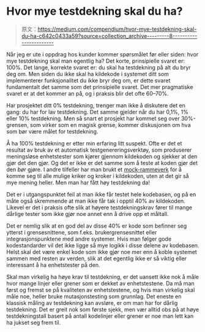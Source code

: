 # Hvor mye testdekning skal du ha?

> 原文：<https://medium.com/compendium/hvor-mye-testdekning-skal-du-ha-c642c0433a59?source=collection_archive---------8----------------------->

Når jeg er ute i oppdrag hos kunder kommer spørsmålet før eller siden: hvor mye testdekning skal man egentlig ha? Det korte, prinsipielle svaret er: 100%. Det lange, korrekte svaret er: du skal ha testdekning på alt du bryr deg om. Men siden du ikke skal ha kildekode i systemet ditt som implementerer funksjonalitet du ikke bryr deg om, er dette svaret fundamentalt det samme som det prinsipielle svaret. Det mer pragmatiske svaret er at det kommer an på, og i praksis blir det ofte 60–70%.

Har prosjektet ditt 0% testdekning, trenger man ikke å diskutere det en gang: du har for lav testdekning. Det samme gjelder når du har 0,1%, 1% eller 10% testdekning. Men så snart et prosjekt har kommet seg over 30%-grensen, som virker som en magisk grense, kommer diskusjonen om hva som bør være målet for testdekning.

Å ha 100% testdekning er etter min erfaring litt suspekt. Ofte er det et resultat av bruk av et automatisk testgenereringsverktøy, som produserer meningsløse enhetstester som kjører gjennom kildekoden og sjekker at den gjør det den gjør. Og det er ikke er det samme som å teste at koden gjør det den *bør* gjøre. I andre tilfeller har man brukt et [mock-rammeverk](https://grensesnittet.computas.com/slutt-a-bruke-mock-rammeverk/) for å komme seg til alle mulige kriker og kroker i kildekoden, uten at det gir så mye mening heller. Men man har fått høy testdekning da!

Det er i utgangspunktet feil at man ikke får testet hele kodebasen, og på en måte også skremmende at man ikke får tak i opptil 40% av kildekoden. Likevel er det i praksis ofte slik at høyere testdekningskrav fører til mange dårlige tester som ikke gjør noe annet enn å drive opp et måltall.

Det er nemlig slik at en god del av disse 40% er kode som befinner seg ytterst i grensesnittene, som f.eks. brukergrensesnittet eller integrasjonspunktene med andre systemer. Hvis man følger gode kodestandarder vil det ikke ligge så mye logikk i disse delene av kodebasen. Helst skal det være enkel kode som ikke gjør noe mer enn å koble systemet sammen med resten av verden, slik at det egentlig ikke er så viktig eller interessant å ha enhetstester på den.

Skal man virkelig ha høye krav til testdekning, er det uansett ikke nok å måle hvor mange linjer eller grener som er dekket av enhetstestene. Da må man først og fremst se på kvaliteten av enhetstestene, og hvis man virkelig skal måle noe, heller bruke mutasjonstesting som grunnlag. Det eneste en klassisk måling av testdekning kan avsløre, er om man har for dårlig testdekning. Det er greit nok som første sjekk, men vær alltid obs på at høye testdekningstall basert på antall kodelinjer eller grener er noe man lett kan ha jukset seg frem til.